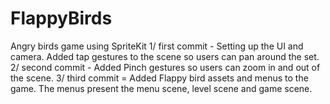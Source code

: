 # FlappyBirds
Angry birds game using SpriteKit
1/ first commit - Setting up the UI and camera. Added tap gestures to the scene so users can pan around the set.
2/ second commit - Added Pinch gestures so users can zoom in and out of the scene.
3/ third commit = Added Flappy bird assets and menus to the game. The menus present the menu scene, level scene and game scene.


